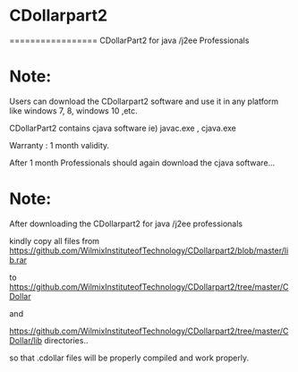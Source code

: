 # CDollarpart2
=================
CDollarPart2   for  java  /j2ee  Professionals


Note:
======
Users  can  download  the  CDollarpart2  software   and  use  it  in  any  platform like windows  7, 8,  windows 10 ,etc.

CDollarPart2  contains  cjava  software   ie)  javac.exe  ,  cjava.exe

Warranty  :  1  month  validity.

After  1  month   Professionals should  again   download  the   cjava  software...


Note: 
======

 After   downloading   the   CDollarpart2  for java /j2ee  professionals
 
kindly   copy  all    files    from   https://github.com/WilmixInstituteofTechnology/CDollarpart2/blob/master/lib.rar


to    https://github.com/WilmixInstituteofTechnology/CDollarpart2/tree/master/CDollar

and

 https://github.com/WilmixInstituteofTechnology/CDollarpart2/tree/master/CDollar/lib  directories..

so   that    .cdollar  files   will   be  properly   compiled   and  work  properly.



